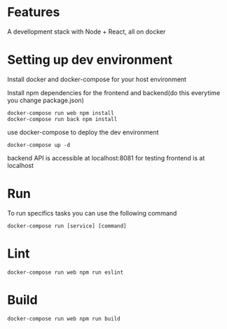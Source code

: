Features
========
A devellopment stack with Node + React, all on docker

Setting up dev environment
==========================

Install docker and docker-compose for your host environment

Install npm dependencies for the frontend and backend(do this everytime you change package.json)

    docker-compose run web npm install
    docker-compose run back npm install

use docker-compose to deploy the dev environment

`docker-compose up -d`

backend API is accessible at localhost:8081 for testing
frontend is at localhost

Run
=====
To run specifics tasks you can use the following command

`docker-compose run [service] [command]`

Lint
====

`docker-compose run web npm run eslint`

Build
=====

`docker-compose run web npm run build
`

